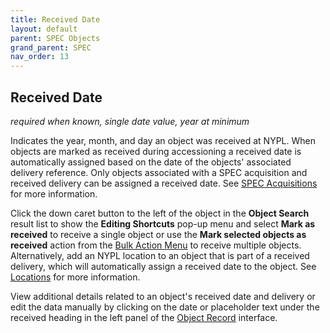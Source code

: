 ```yaml
---
title: Received Date
layout: default
parent: SPEC Objects
grand_parent: SPEC
nav_order: 13
---
```


## Received Date
*required when known, single date value, year at minimum*

Indicates the year, month, and day an object was received at NYPL. When objects are marked as received during accessioning a received date is automatically assigned based on the date of the objects' associated delivery reference. Only objects associated with a SPEC acquisition and received delivery can be assigned a received date. See [SPEC Acquisitions](https://nypl.github.io/pres-docs/spec/specAcquisitions.html) for more information. 

Click the down caret button to the left of the object in the **Object Search** result list to show the **Editing Shortcuts** pop-up menu and select **Mark as received** to receive a single object or use the **Mark selected objects as received** action from the [Bulk Action Menu](https://nypl.github.io/pres-docs/spec/specObjectsBulkActionMenu.html) to receive multiple objects. Alternatively, add an NYPL location to an object that is part of a received delivery, which will automatically assign a received date to the object. See [Locations](https://nypl.github.io/pres-docs/spec/specObjectsLocations.html) for more information. 

View additional details related to an object's received date and delivery or edit the data manually by clicking on the date or placeholder text under the received heading in the left panel of the [Object Record](https://nypl.github.io/pres-docs/spec/specObjectsObjectRecord.html) interface. 